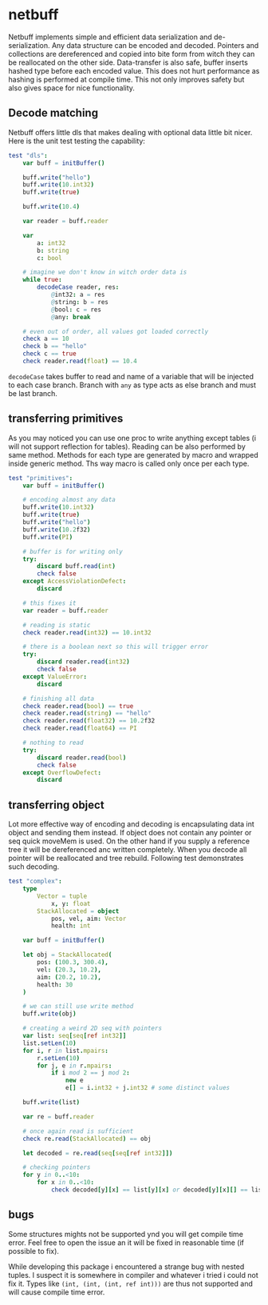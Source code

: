 # netbuff

Netbuff implements simple and efficient data serialization and de-serialization. Any data structure can be encoded and decoded. Pointers and collections are dereferenced and copied into bite form from witch they can be reallocated on the other side. Data-transfer is also safe, buffer inserts hashed type before each encoded value. This does not hurt performance as hashing is performed at compile time. This not only improves safety but also gives space for nice functionality.

## Decode matching

Netbuff offers little dls that makes dealing with optional data little bit nicer. Here is the unit test testing the capability:

```nim
test "dls":
    var buff = initBuffer()

    buff.write("hello")
    buff.write(10.int32)
    buff.write(true)

    buff.write(10.4)

    var reader = buff.reader

    var
        a: int32
        b: string
        c: bool

    # imagine we don't know in witch order data is
    while true:
        decodeCase reader, res:
            @int32: a = res
            @string: b = res
            @bool: c = res
            @any: break

    # even out of order, all values got loaded correctly
    check a == 10
    check b == "hello"
    check c == true
    check reader.read(float) == 10.4
```

`decodeCase` takes buffer to read and name of a variable that will be injected to each case branch. Branch with `any` as type acts as else branch and must be last branch.

## transferring primitives

As you may noticed you can use one proc to write anything except tables (i will not support reflection for tables). Reading can be also performed by same method. Methods for each type are generated by macro and wrapped inside generic method. Ths way macro is called only once per each type. 

```nim
test "primitives":
    var buff = initBuffer()

    # encoding almost any data
    buff.write(10.int32)
    buff.write(true)
    buff.write("hello")
    buff.write(10.2f32)
    buff.write(PI)

    # buffer is for writing only
    try:
        discard buff.read(int)
        check false
    except AccessViolationDefect:
        discard

    # this fixes it
    var reader = buff.reader

    # reading is static
    check reader.read(int32) == 10.int32

    # there is a boolean next so this will trigger error
    try:
        discard reader.read(int32)
        check false
    except ValueError:
        discard

    # finishing all data
    check reader.read(bool) == true
    check reader.read(string) == "hello"
    check reader.read(float32) == 10.2f32
    check reader.read(float64) == PI

    # nothing to read
    try:
        discard reader.read(bool)
        check false
    except OverflowDefect:
        discard
```

## transferring object 

Lot more effective way of encoding and decoding is encapsulating data int object and sending them instead. If object does not contain any pointer or seq quick moveMem is used. On the other hand if you supply a reference tree it will be dereferenced anc written completely. When you decode all pointer will be reallocated and tree rebuild. Following test demonstrates such decoding.

```nim
test "complex":
    type
        Vector = tuple
            x, y: float
        StackAllocated = object
            pos, vel, aim: Vector
            health: int

    var buff = initBuffer()

    let obj = StackAllocated(
        pos: (100.3, 300.4),
        vel: (20.3, 10.2),
        aim: (20.2, 10.2),
        health: 30
    )

    # we can still use write method
    buff.write(obj)

    # creating a weird 2D seq with pointers
    var list: seq[seq[ref int32]]
    list.setLen(10)
    for i, r in list.mpairs:
        r.setLen(10)
        for j, e in r.mpairs:
            if i mod 2 == j mod 2:
                new e
                e[] = i.int32 + j.int32 # some distinct values

    buff.write(list)

    var re = buff.reader

    # once again read is sufficient
    check re.read(StackAllocated) == obj

    let decoded = re.read(seq[seq[ref int32]])

    # checking pointers
    for y in 0..<10:
        for x in 0..<10:
            check decoded[y][x] == list[y][x] or decoded[y][x][] == list[y][x][]
```

## bugs

Some structures mights not be supported ynd you will get compile time error. Feel free to open the issue an it will be fixed in reasonable time (if possible to fix).

While developing this package i encountered a strange bug with nested tuples. I suspect it is somewhere in compiler and whatever i tried i could not fix it. Types like `(int, (int, (int, ref int)))` are thus not supported and will cause compile time error.
